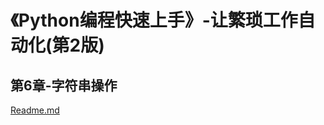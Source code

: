 # 《Python编程快速上手》-让繁琐工作自动化(第2版)

## 第6章-字符串操作

[Readme.md](https://github.com/niu0217/PythonBooks/blob/main/Automate-Tedious-Tasks/Dev/Chapter6/Readme.md)
